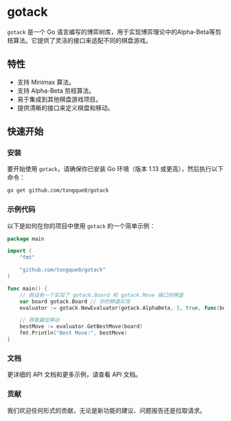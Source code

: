 # gotack

`gotack` 是一个 Go 语言编写的博弈树库，用于实现博弈理论中的Alpha-Beta等剪枝算法。它提供了灵活的接口来适配不同的棋盘游戏。

## 特性

- 支持 Minimax 算法。
- 支持 Alpha-Beta 剪枝算法。
- 易于集成到其他棋盘游戏项目。
- 提供清晰的接口来定义棋盘和移动。

## 快速开始

### 安装

要开始使用 `gotack`，请确保你已安装 Go 环境（版本 1.13 或更高），然后执行以下命令：
```bash
go get github.com/tongque0/gotack
```

### 示例代码

以下是如何在你的项目中使用 `gotack` 的一个简单示例：

```go
package main

import (
	"fmt"

	"github.com/tongque0/gotack"
)

func main() {
	// 假设有一个实现了 gotack.Board 和 gotack.Move 接口的棋盘
	var board gotack.Board // 你的棋盘实现
	evaluator := gotack.NewEvaluator(gotack.AlphaBeta, 3, true, func(board gotack.Board, isMaxPlayer bool) int { return 0 })

	// 获取最佳移动
	bestMove := evaluator.GetBestMove(board)
	fmt.Println("Best Move:", bestMove)
}

```
### 文档
更详细的 API 文档和更多示例，请查看 API 文档。

### 贡献
我们欢迎任何形式的贡献，无论是新功能的建议、问题报告还是拉取请求。
